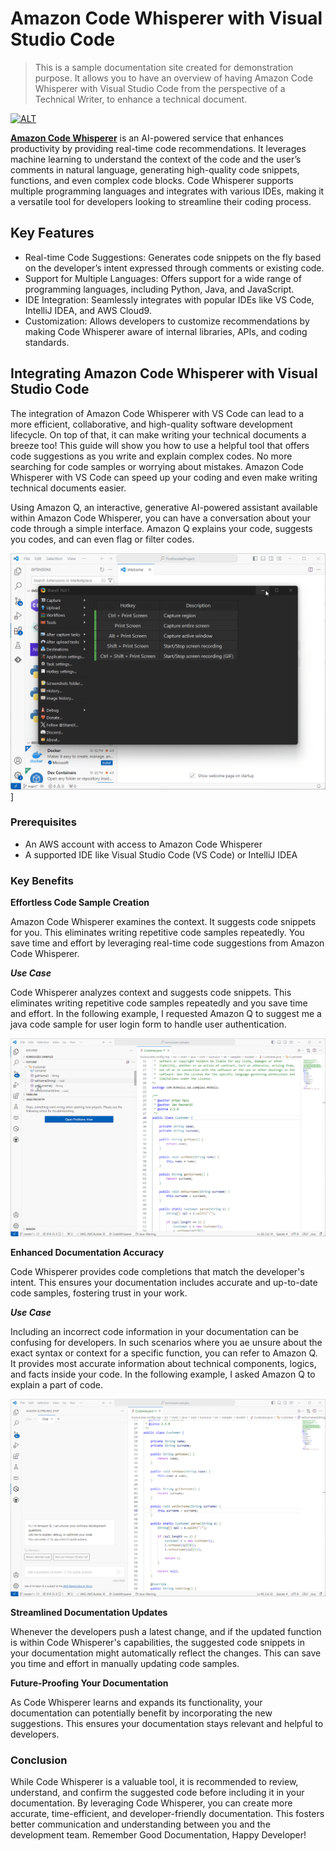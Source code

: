 # Amazon Code Whisperer with Visual Studio Code

> This is a sample documentation site created for demonstration purpose. It allows you to have an overview of having Amazon Code Whisperer with Visual Studio Code from the perspective of a Technical Writer, to enhance a  technical document.


[![ALT](https://d1.awsstatic.com/logos/aws-logo-lockups/poweredbyaws/PB_AWS_logo_RGB_REV_SQ.8c88ac215fe4e441dc42865dd6962ed4f444a90d.png)](https://aws.amazon.com/codewhisperer/)



**[Amazon Code Whisperer](https://aws.amazon.com/codewhisperer/)** is an AI-powered service that enhances productivity by providing real-time code recommendations. It leverages machine learning to understand the context of the code and the user’s comments in natural language, generating high-quality code snippets, functions, and even complex code blocks. Code Whisperer supports multiple programming languages and integrates with various IDEs, making it a versatile tool for developers looking to streamline their coding process.


## Key Features
- Real-time Code Suggestions: Generates code snippets on the fly based on the developer’s intent expressed through comments or existing code.
- Support for Multiple Languages: Offers support for a wide range of programming languages, including Python, Java, and JavaScript.
- IDE Integration: Seamlessly integrates with popular IDEs like VS Code, IntelliJ IDEA, and AWS Cloud9.
- Customization: Allows developers to customize recommendations by making Code Whisperer aware of internal libraries, APIs, and coding standards.

## Integrating Amazon Code Whisperer with Visual Studio Code

The integration of Amazon Code Whisperer with VS Code can lead to a more efficient, collaborative, and high-quality software development lifecycle. On top of that, it can make writing your technical documents a breeze too! 
This guide will show you how to use a helpful tool that offers code suggestions as you write and explain complex codes. No more searching for code samples or worrying about mistakes. Amazon Code Whisperer with VS Code can speed up your coding and even make writing technical documents easier.

Using Amazon Q, an interactive, generative AI-powered assistant available within Amazon Code Whisperer, you can have a conversation about your code through a simple interface. Amazon Q explains your code, suggests you codes, and can even flag or filter codes.

![ALT](https://github.com/chikku317/Code-Whisperer-main/blob/main/blob/master/Code_JC8gYQhhTF.gif)]

### Prerequisites
- An AWS account with access to Amazon Code Whisperer
- A supported IDE like Visual Studio Code (VS Code) or IntelliJ IDEA


### Key Benefits

**Effortless Code Sample Creation** 

Amazon Code Whisperer examines the context. It suggests code snippets for you. This eliminates writing repetitive code samples repeatedly. You save time and effort by leveraging real-time code suggestions from Amazon Code Whisperer.

***Use Case***

Code Whisperer analyzes context and suggests code snippets. This eliminates writing repetitive code samples repeatedly and you save time and effort.
In the following example, I requested Amazon Q to suggest me a java code sample for user login form to handle user authentication.

![ALT](https://github.com/chikku317/Code-Whisperer-main/blob/main/blob/master/Code_Oix7LxBu1U.gif)

**Enhanced Documentation Accuracy**

Code Whisperer provides code completions that match the developer's intent. This ensures your documentation includes accurate and up-to-date code samples, fostering trust in your work.

***Use Case***

Including an incorrect code information in your documentation can be confusing for developers. In such scenarios where you ae unsure about the exact syntax or context for a specific function, you can refer to Amazon Q. It provides most accurate information about technical components, logics, and facts inside your code.
In the following example, I asked Amazon Q to explain a part of code.

![ALT](https://github.com/chikku317/Code-Whisperer-main/blob/main/blob/master/Code_Loc1yxRA8B.gif)

**Streamlined Documentation Updates**

Whenever the developers push a latest change, and if the updated function is within Code Whisperer's capabilities, the suggested code snippets in your documentation might automatically reflect the changes. This can save you time and effort in manually updating code samples.

**Future-Proofing Your Documentation**

 As Code Whisperer learns and expands its functionality, your documentation can potentially benefit by incorporating the new suggestions. This ensures your documentation stays relevant and helpful to developers.

### Conclusion

While Code Whisperer is a valuable tool, it is recommended to review, understand, and confirm the suggested code before including it in your documentation. By leveraging Code Whisperer, you can create more accurate, time-efficient, and developer-friendly documentation. This fosters better communication and understanding between you and the development team.
Remember Good Documentation, Happy Developer!

                                                                      
